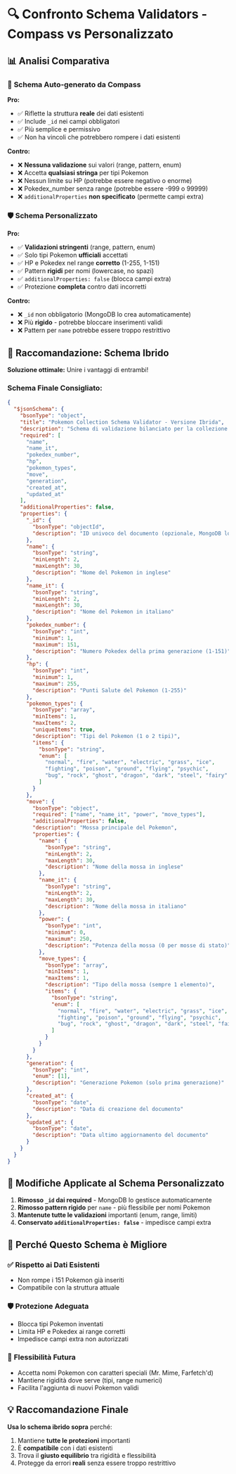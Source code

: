 # 🔍 Confronto Schema Validators - Compass vs Personalizzato

## 📊 Analisi Comparativa

### 🤖 **Schema Auto-generato da Compass**
**Pro:**
- ✅ Riflette la struttura **reale** dei dati esistenti
- ✅ Include `_id` nei campi obbligatori
- ✅ Più semplice e permissivo
- ✅ Non ha vincoli che potrebbero rompere i dati esistenti

**Contro:**
- ❌ **Nessuna validazione** sui valori (range, pattern, enum)
- ❌ Accetta **qualsiasi stringa** per tipi Pokemon
- ❌ Nessun limite su HP (potrebbe essere negativo o enorme)
- ❌ Pokedex_number senza range (potrebbe essere -999 o 99999)
- ❌ `additionalProperties` **non specificato** (permette campi extra)

### 🛡️ **Schema Personalizzato**
**Pro:**
- ✅ **Validazioni stringenti** (range, pattern, enum)
- ✅ Solo tipi Pokemon **ufficiali** accettati
- ✅ HP e Pokedex nel range **corretto** (1-255, 1-151)
- ✅ Pattern **rigidi** per nomi (lowercase, no spazi)
- ✅ `additionalProperties: false` (blocca campi extra)
- ✅ Protezione **completa** contro dati incorretti

**Contro:**
- ❌ `_id` non obbligatorio (MongoDB lo crea automaticamente)
- ❌ Più **rigido** - potrebbe bloccare inserimenti validi
- ❌ Pattern per `name` potrebbe essere troppo restrittivo

## 🎯 **Raccomandazione: Schema Ibrido**

**Soluzione ottimale:** Unire i vantaggi di entrambi!

### Schema Finale Consigliato:
```json
{
  "$jsonSchema": {
    "bsonType": "object",
    "title": "Pokemon Collection Schema Validator - Versione Ibrida",
    "description": "Schema di validazione bilanciato per la collezione Pokemon",
    "required": [
      "name",
      "name_it", 
      "pokedex_number",
      "hp",
      "pokemon_types",
      "move",
      "generation",
      "created_at",
      "updated_at"
    ],
    "additionalProperties": false,
    "properties": {
      "_id": {
        "bsonType": "objectId",
        "description": "ID univoco del documento (opzionale, MongoDB lo crea)"
      },
      "name": {
        "bsonType": "string",
        "minLength": 2,
        "maxLength": 30,
        "description": "Nome del Pokemon in inglese"
      },
      "name_it": {
        "bsonType": "string",
        "minLength": 2,
        "maxLength": 30,
        "description": "Nome del Pokemon in italiano"
      },
      "pokedex_number": {
        "bsonType": "int",
        "minimum": 1,
        "maximum": 151,
        "description": "Numero Pokedex della prima generazione (1-151)"
      },
      "hp": {
        "bsonType": "int",
        "minimum": 1,
        "maximum": 255,
        "description": "Punti Salute del Pokemon (1-255)"
      },
      "pokemon_types": {
        "bsonType": "array",
        "minItems": 1,
        "maxItems": 2,
        "uniqueItems": true,
        "description": "Tipi del Pokemon (1 o 2 tipi)",
        "items": {
          "bsonType": "string",
          "enum": [
            "normal", "fire", "water", "electric", "grass", "ice",
            "fighting", "poison", "ground", "flying", "psychic", 
            "bug", "rock", "ghost", "dragon", "dark", "steel", "fairy"
          ]
        }
      },
      "move": {
        "bsonType": "object",
        "required": ["name", "name_it", "power", "move_types"],
        "additionalProperties": false,
        "description": "Mossa principale del Pokemon",
        "properties": {
          "name": {
            "bsonType": "string",
            "minLength": 2,
            "maxLength": 30,
            "description": "Nome della mossa in inglese"
          },
          "name_it": {
            "bsonType": "string",
            "minLength": 2,
            "maxLength": 30,
            "description": "Nome della mossa in italiano"
          },
          "power": {
            "bsonType": "int",
            "minimum": 0,
            "maximum": 250,
            "description": "Potenza della mossa (0 per mosse di stato)"
          },
          "move_types": {
            "bsonType": "array",
            "minItems": 1,
            "maxItems": 1,
            "description": "Tipo della mossa (sempre 1 elemento)",
            "items": {
              "bsonType": "string",
              "enum": [
                "normal", "fire", "water", "electric", "grass", "ice",
                "fighting", "poison", "ground", "flying", "psychic",
                "bug", "rock", "ghost", "dragon", "dark", "steel", "fairy"
              ]
            }
          }
        }
      },
      "generation": {
        "bsonType": "int",
        "enum": [1],
        "description": "Generazione Pokemon (solo prima generazione)"
      },
      "created_at": {
        "bsonType": "date",
        "description": "Data di creazione del documento"
      },
      "updated_at": {
        "bsonType": "date",
        "description": "Data ultimo aggiornamento del documento"
      }
    }
  }
}
```

## 🔧 **Modifiche Applicate al Schema Personalizzato**

1. **Rimosso `_id` dai required** - MongoDB lo gestisce automaticamente
2. **Rimosso pattern rigido** per `name` - più flessibile per nomi Pokemon
3. **Mantenute tutte le validazioni** importanti (enum, range, limiti)
4. **Conservato `additionalProperties: false`** - impedisce campi extra

## 🎯 **Perché Questo Schema è Migliore**

### ✅ **Rispetto ai Dati Esistenti**
- Non rompe i 151 Pokemon già inseriti
- Compatibile con la struttura attuale

### 🛡️ **Protezione Adeguata**
- Blocca tipi Pokemon inventati
- Limita HP e Pokedex ai range corretti
- Impedisce campi extra non autorizzati

### 🚀 **Flessibilità Futura**
- Accetta nomi Pokemon con caratteri speciali (Mr. Mime, Farfetch'd)
- Mantiene rigidità dove serve (tipi, range numerici)
- Facilita l'aggiunta di nuovi Pokemon validi

## 💡 **Raccomandazione Finale**

**Usa lo schema ibrido sopra** perché:
1. Mantiene **tutte le protezioni** importanti
2. È **compatibile** con i dati esistenti  
3. Trova il **giusto equilibrio** tra rigidità e flessibilità
4. Protegge da errori **reali** senza essere troppo restrittivo
